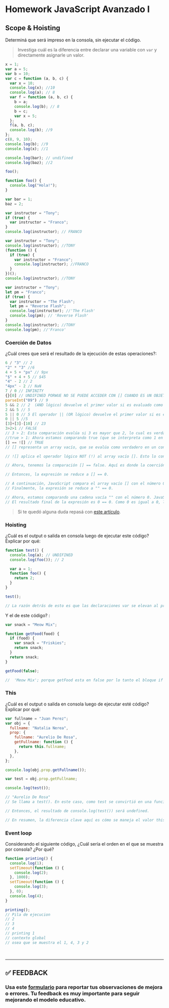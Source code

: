 # Homework JavaScript Avanzado I

## Scope & Hoisting

Determiná que será impreso en la consola, sin ejecutar el código.

> Investiga cuál es la diferencia entre declarar una variable con `var` y directamente asignarle un valor.

```javascript
x = 1;
var a = 5;
var b = 10;
var c = function (a, b, c) {
  var x = 10;
  console.log(x); //10
  console.log(a); // 8
  var f = function (a, b, c) {
    b = a;
    console.log(b); // 8
    b = c;
    var x = 5;
  };
  f(a, b, c);
  console.log(b); //9
};
c(8, 9, 10);
console.log(b); //9
console.log(x); //1
```

```javascript
console.log(bar); // undifined
console.log(baz); //2

foo();

function foo() {
  console.log("Hola!");
}

var bar = 1;
baz = 2;
```

```javascript
var instructor = "Tony";
if (true) {
  var instructor = "Franco";
}
console.log(instructor); // FRANCO
```

```javascript
var instructor = "Tony";
console.log(instructor); //TONY
(function () {
  if (true) {
    var instructor = "Franco";
    console.log(instructor); //FRANCO
  }
})();
console.log(instructor); //TONY
```

```javascript
var instructor = "Tony";
let pm = "Franco";
if (true) {
  var instructor = "The Flash";
  let pm = "Reverse Flash";
  console.log(instructor); //'The Flash'
  console.log(pm); // 'Reverse Flash'
}
console.log(instructor); //TONY
console.log(pm); //'Franco'
```

### Coerción de Datos

¿Cuál crees que será el resultado de la ejecución de estas operaciones?:

```javascript
6 / "3" // 2
"2" * "3" //6
4 + 5 + "px" // 9px
"$" + 4 + 5 // $45
"4" - 2 // 2
"4px" - 2 // NaN
7 / 0 // INFINITY
{}[0] // UNDIFINED PORWUE NO SE PUEDE ACCEDER CON [] CUANDO ES UN OBJETO
parseInt("09") // 9
5 && 2 // 2  (AND lógico) devuelve el primer valor si es evaluado como falso; de lo contrario, devuelve el segundo valor.
2 && 5 // 5
5 || 0 // 5 El operador || (OR lógico) devuelve el primer valor si es evaluado como verdadero; de lo contrario, devuelve el segundo valor
0 || 5 //5
[3]+[3]-[10] // 23
3>2>1 // FALSE
// 3 > 2: Esta comparación evalúa si 3 es mayor que 2, lo cual es verdadero. Por lo tanto, esta parte de la expresión se evalúa como true.
//true > 1: Ahora estamos comparando true (que se interpreta como 1 en una comparación numérica) con 1. La comparación 1 > 1 es falsa, ya que 1 no es mayor que 1. Por lo tanto, el resultado final de la expresión 3 > 2 > 1 es false.
[] == ![] // TRUE
// [] representa un array vacío, que se evalúa como verdadero en un contexto booleano.

// ![] aplica el operador lógico NOT (!) al array vacío []. Esto lo convierte en false porque !true es false.

// Ahora, tenemos la comparación [] == false. Aquí es donde la coerción de tipos entra en juego. JavaScript intenta convertir ambos lados de la igualdad a un tipo común para realizar la comparación. En este caso, el operador == convertirá false en un número, lo cual se hace porque false se considera como 0 en la conversión numérica.

// Entonces, la expresión se reduce a [] == 0.

// A continuación, JavaScript compara el array vacío [] con el número 0. En este caso, JavaScript intenta convertir el array en una cadena antes de realizar la comparación. Un array vacío se convierte en una cadena vacía "".
// Finalmente, la expresión se reduce a "" == 0.

// Ahora, estamos comparando una cadena vacía "" con el número 0. JavaScript convierte la cadena vacía en un número 0 antes de realizar la comparación.
// El resultado final de la expresión es 0 == 0. Como 0 es igual a 0, la expresión [] == ![] es verdadera.
```

> Si te quedó alguna duda repasá con [este artículo](http://javascript.info/tutorial/object-conversion).

### Hoisting

¿Cuál es el output o salida en consola luego de ejecutar este código? Explicar por qué:

```javascript
function test() {
  console.log(a); // UNDIFINED
  console.log(foo()); // 2

  var a = 1;
  function foo() {
    return 2;
  }
}

test();

// La razón detrás de esto es que las declaraciones var se elevan al principio del ámbito en el que están definidas, pero las asignaciones de valores se mantienen en su lugar. Por lo tanto, aunque a se declara al comienzo de la función test(), su valor se establece más adelante en 1, después de que se haya realizado la primera llamada a console.log(a). La función foo(), por otro lado, se declara antes de su uso, por lo que está disponible cuando se llama.
```

Y el de este código? :

```javascript
var snack = "Meow Mix";

function getFood(food) {
  if (food) {
    var snack = "Friskies";
    return snack;
  }
  return snack;
}

getFood(false);

//  'Meow Mix'; porque getFood esta en false por lo tanto el bloque if no se ejecuta. de esta manera se vuelve a la variable gñobal  'Meow Mix'que se declar antes de la funcion
```

### This

¿Cuál es el output o salida en consola luego de ejecutar esté código? Explicar por qué:

```javascript
var fullname = "Juan Perez";
var obj = {
  fullname: "Natalia Nerea",
  prop: {
    fullname: "Aurelio De Rosa",
    getFullname: function () {
      return this.fullname;
    },
  },
};

console.log(obj.prop.getFullname());

var test = obj.prop.getFullname;

console.log(test());

// "Aurelio De Rosa"
// Se llama a test(). En este caso, como test se convirtió en una función independiente sin contexto, this dentro de la función test no está relacionado con ningún objeto. Por lo tanto, this.fullname se evalúa como undefined porque no hay un objeto que tenga una propiedad fullname.

// Entonces, el resultado de console.log(test()) será undefined.

// En resumen, la diferencia clave aquí es cómo se maneja el valor this en el contexto de la función. Cuando getFullname se llama directamente desde obj.prop, this se refiere a obj.prop, pero cuando se asigna a test y se llama como una función independiente, this ya no tiene un contexto definido y se convierte en undefined.
```

### Event loop

Considerando el siguiente código, ¿Cuál sería el orden en el que se muestra por consola? ¿Por qué?

```javascript
function printing() {
  console.log(1);
  setTimeout(function () {
    console.log(2);
  }, 1000);
  setTimeout(function () {
    console.log(3);
  }, 0);
  console.log(4);
}

printing();
// Pila de ejecucion
// 2
// 3
// 4
// printing 1
// contexto global
// osea que se muestra el 1, 4, 3 y 2
```

</br >

---

## **✅ FEEDBACK**

### Usa este [**formulario**](https://docs.google.com/forms/d/e/1FAIpQLSe1MybH_Y-xcp1RP0jKPLndLdJYg8cwyHkSb9MwSrEjoxyzWg/viewform) para reportar tus observaciones de mejora o errores. Tu feedback es muy importante para seguir mejorando el modelo educativo.
